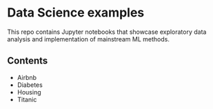 # Data Science examples
This repo contains Jupyter notebooks that showcase exploratory data analysis and implementation of mainstream ML methods.

## Contents
* Airbnb
* Diabetes
* Housing
* Titanic

